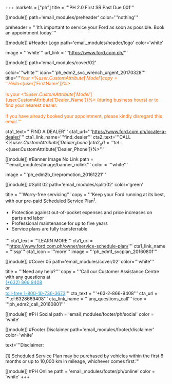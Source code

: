 +++
markets = ["ph"]
title = '''PH 2.0 First SR Past Due 001'''

[[module]]
path='email_modules/preheader'
color='''nothing'''

preheader = '''It’s important to service your Ford as soon as possible. Book an appointment today.'''

[[module]] #Header Logo
path='email_modules/header/logo'
color='white'

  image = '''white'''
  url_link = '''https://www.ford.com.ph/'''

[[module]]
path='email_modules/cover/02'

color='''white'''
icon='''ph_edm2_svc_wrench_urgent_20170328'''
title='''<span style="color:#ff6600;">Your <%${user.CustomAttribute['Model']}%> missed an important service</span>'''
copy='''Hello <%${user['FirstName']}%><br /><br />Is your <%${user.CustomAttribute['Model']}%> still in top condition? Your first service appointment is just a quick check-up to ensure your Ford is still perfectly safe and running well.<br /><br />Book your service today. Just click below to contact <%${user.CustomAttribute['Dealer_Name']}%> (during business hours) or to find your nearest dealer.<br/><br />If you have already booked your appointment, please kindly disregard this email.'''

cta1_text='''FIND A DEALER'''
cta1_url='''https://www.ford.com.ph/locate-a-dealer/'''
cta1_link_name='''find_dealer'''
cta2_text='''CALL <%${user.CustomAttribute['Dealer_Phone']}%>'''
cta2_url='''tel:<%${user.CustomAttribute['Dealer_Phone']}%>'''

[[module]] #Banner Image No Link
path = '''email_modules/image/banner_nolink'''
color = '''white'''

  image = '''ph_edm2b_tirepromotion_20161221'''

[[module]] #Split 02
path='email_modules/split/02'
color='green'

  title = '''Worry-free servicing'''
  copy = '''Keep your Ford running at its best, with our pre-paid Scheduled Service Plan<sup>1</sup>.<ul style="margin: 20px; padding: 0;"><li>Protection against out-of-pocket expenses and price increases on parts and labor</li><li>Professional maintenance for up to five years</li><li>Service plans are fully transferrable</li></ul>'''
  cta1_text = '''LEARN MORE'''
  cta1_url = '''https://www.ford.com.ph/owner/service-schedule-plan/'''
  cta1_link_name = '''ssp'''
  cta1_icon = '''more'''
  image = '''ph_edm1_svcplan_20160801'''

[[module]] #Cover 05
path='email_modules/cover/02'
color='''white'''

  title = '''Need any help?'''
  copy = '''Call our Customer Assistance Centre with any questions at<br /><a style="color:#2D96CD" href="tel:(+632) 866 9408">(+632) 866 9408</a><br />or<br /> <a style="color:#2D96CD" href="tel:1-800-10-736-3673">toll-free 1-800-10-736-3673</a>'''
  cta_text = '''+63-2-866-9408'''
  cta_url = '''tel:6328669408'''
  cta_link_name = '''any_questions_call'''
  icon = '''ph_edm2_call_20160801'''

 [[module]] #PH Social
path = 'email_modules/footer/ph/social'
color = 'white'

[[module]] #Footer Disclaimer
path='email_modules/footer/disclaimer'
color='white'

  text='''Disclaimer: <br /><br />[1] Scheduled Service Plan may be purchased by vehicles within the first 6 months or up to 10,000 km in mileage, whichever comes first.'''

[[module]] #PH Online
path = 'email_modules/footer/ph/online'
color = 'white'
+++